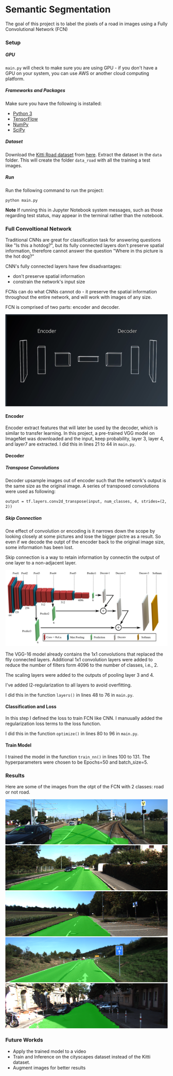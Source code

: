 # Semantic Segmentation

The goal of this project is to label the pixels of a road in images using a Fully Convolutional Network (FCN)

[//]: # (Image References)

[image1]: ./misc_images/fcn_encoder_decoder.png
[image2]: ./misc_images/fcn.png
[image3]: ./misc_images/um_000004.png
[image4]: ./misc_images/um_000057.png
[image5]: ./misc_images/um_000083.png
[image6]: ./misc_images/umm_000033.png
[image7]: ./misc_images/uu_000098.png

### Setup
##### GPU
`main.py` will check to make sure you are using GPU - if you don't have a GPU on your system, you can use AWS or another cloud computing platform.
##### Frameworks and Packages
Make sure you have the following is installed:
 - [Python 3](https://www.python.org/)
 - [TensorFlow](https://www.tensorflow.org/)
 - [NumPy](http://www.numpy.org/)
 - [SciPy](https://www.scipy.org/)
##### Dataset
Download the [Kitti Road dataset](http://www.cvlibs.net/datasets/kitti/eval_road.php) from [here](http://www.cvlibs.net/download.php?file=data_road.zip).  Extract the dataset in the `data` folder.  This will create the folder `data_road` with all the training a test images.

##### Run
Run the following command to run the project:
```
python main.py
```
**Note** If running this in Jupyter Notebook system messages, such as those regarding test status, may appear in the terminal rather than the notebook.


### Full Convoltional Network

Traditional CNNs are great for classification task for answering questions like "Is this a hotdog?", but its fully connected layers don't preserve spatial information, therefore cannot answer the question "Where in ths picture is the hot dog?"

CNN's fully connected layers have few disadvantages:

* don't preserve spatial information
* constrain the network's input size

FCNs can do what CNNs cannot do - it preserve the spatial information throughout the entire network, and will work with images of any size.

FCN is comprised of two parts: encoder and decoder.

![alt text][image1]

#### Encoder

Encoder extract features that will later be used by the decoder, which is similar to transfer learning. In this project, a pre-trained VGG model on ImageNet was downloaded and the input, keep probability, layer 3, layer 4, and layer7 are extracted. I did this in lines 21 to 44 in `main.py`.

#### Decoder

##### Transpose Convolutions

Decoder upsample images out of encoder such that the network's output is the same size as the original image. A series of transposed convolutions were used as following:

```
output = tf.layers.conv2d_transpose(input, num_classes, 4, strides=(2, 2))
```

##### Skip Connection

One effect of convolution or encoding is it narrows down the scope by looking closely at some pictures and lose the bigger pictre as a result. So even if we decode the outpt of the encoder back to the original image size, some information has been lost.

Skip connection is a way to retain information by connectin the output of one layer to a non-adjacent layer.

![alt text][image2]

The VGG-16 model already contains the 1x1 convolutions that replaced the flly connected layers. Additional 1x1 convolution layers were added to reduce the number of filters form 4096 to the number of classes, i.e., 2.

The scaling layers were added to the outputs of pooling layer 3 and 4.

I've added l2-regularization to all layers to avoid overfitting. 

I did this in the function `layers()` in lines 48 to 76 in `main.py`.

#### Classification and Loss

In this step I defined the loss to train FCN like CNN. I manuually added the regularization loss terms to the loss function.

I did this in the function `optimize()` in lines 80 to 96 in `main.py`.

#### Train Model

I trained the model in the function `train_nn()` in lines 100 to 131. The hyperparameters were chosen to be Epochs=50 and batch_size=5.

### Results

Here are some of the images from the otpt of the FCN with 2 classes: road or not road.

![alt text][image3]
![alt text][image4]
![alt text][image5]
![alt text][image6]
![alt text][image7]

### Future Workds

* Apply the trained model to a video
* Train and Inference on the cityscapes dataset instead of the Kitti dataset. 
* Augment images for better results